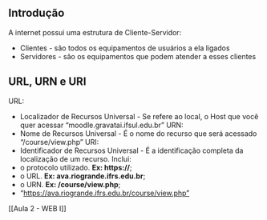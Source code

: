 ##  Introdução
   A internet possui uma estrutura de Cliente-Servidor:
   - Clientes - são todos os equipamentos de usuários a ela ligados
   - Servidores - são os equipamentos que podem atender a esses clientes
   
## URL, URN e URI

URL:
- Localizador de Recursos Universal - Se refere ao local, o Host que você quer acessar “moodle.gravatai.ifsul.edu.br”
URN: 
- Nome de Recursos Universal - É o nome do recurso que será acessado “/course/view.php”
URI:
- Identificador de Recursos Universal - É a identificação completa da localização de um recurso. Inclui: 
- o protocolo utilizado. **Ex: https://**; 
- o URL. **Ex: ava.riogrande.ifrs.edu.br**; 
- o URN. **Ex: /course/view.php**; 
- “https://ava.riogrande.ifrs.edu.br/course/view.php”



[[Aula 2 - WEB I]]
